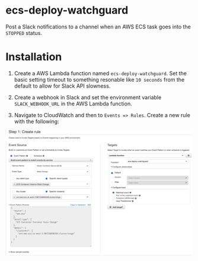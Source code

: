 # ecs-deploy-watchguard

Post a Slack notifications to a channel when an AWS ECS task goes into the `STOPPED` status.

# Installation

1. Create a AWS Lambda function named `ecs-deploy-watchguard`. Set the basic setting timeout to something resonable like `10 seconds` from the default to allow for Slack API slowness.

2. Create a webhook in Slack and set the environment variable `SLACK_WEBHOOK_URL` in the AWS Lambda function.

3. Navigate to CloudWatch and then to `Events => Rules`. Create a new rule with the following:

![CloudWatch Events Rule](images/cloudwatch-events-rule.png)

